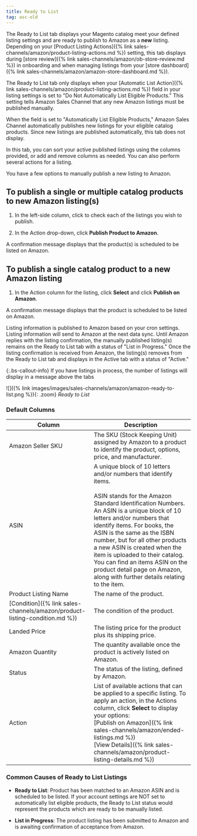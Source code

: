 ```yaml
---
title: Ready to List
tag: asc-old
---
```



The Ready to List tab displays your Magento catalog meet your defined listing settings and are ready to publish to Amazon as a **new** listing. Depending on your [Product Listing Actions]({% link sales-channels/amazon/product-listing-actions.md %}) setting, this tab displays during [store review]({% link sales-channels/amazon/ob-store-review.md %}) in onboarding and when managing listings from your [store dashboard]({% link sales-channels/amazon/amazon-store-dashboard.md %}).

The Ready to List tab only displays when your [Automatic List Action]({% link sales-channels/amazon/product-listing-actions.md %}) field in your listing settings is set to "Do Not Automatically List Eligible Products." This setting tells Amazon Sales Channel that any new Amazon listings must be published manually.

When the field is set to "Automatically List Eligible Products," Amazon Sales Channel automatically publishes new listings for your eligible catalog products. Since new listings are published automatically, this tab does not display.

In this tab, you can sort your active published listings using the columns provided, or add and remove columns as needed. You can also perform several actions for a listing.

You have a few options to manually publish a new listing to Amazon.

## To publish a single or multiple catalog products to new Amazon listing(s)

1. In the left-side column, click to check each of the listings you wish to publish.

1. In the Action drop-down, click **Publish Product to Amazon**.

A confirmation message displays that the product(s) is scheduled to be listed on Amazon.

## To publish a single catalog product to a new Amazon listing

1. In the Action column for the listing, click **Select** and click **Publish on Amazon**.

A confirmation message displays that the product is scheduled to be listed on Amazon.

Listing information is published to Amazon based on your cron settings. Listing information will send to Amazon at the next data sync. Until Amazon replies with the listing confirmation, the manually published listing(s) remains on the Ready to List tab with a status of "List in Progress." Once the listing confirmation is received from Amazon, the listing(s) removes from the Ready to List tab and displays in the Active tab with a status of "Active."

{:.bs-callout-info}
If you have listings in process, the number of listings will display in a message above the tabs

![]({% link images/images/sales-channels/amazon/amazon-ready-to-list.png %}){: .zoom}
_Ready to List_

### Default Columns

|Column|Description|
|---|---|
|Amazon Seller SKU|The SKU (Stock Keeping Unit) assigned by Amazon to a product to identify the product, options, price, and manufacturer.|
|ASIN|A unique block of 10 letters and/or numbers that identify items.<br/><br/>ASIN stands for the Amazon Standard Identification Numbers. An ASIN is a unique block of 10 letters and/or numbers that identify items. For books, the ASIN is the same as the ISBN number, but for all other products a new ASIN is created when the item is uploaded to their catalog. You can find an items ASIN on the product detail page on Amazon, along with further details relating to the item.|
|Product Listing Name|The name of the product.|
|[Condition]({% link sales-channels/amazon/product-listing-condition.md %})|The condition of the product.|
|Landed Price|The listing price for the product plus its shipping price.|
|Amazon Quantity|The quantity available once the product is actively listed on Amazon.|
|Status|The status of the listing, defined by Amazon.|
|Action|List of available actions that can be applied to a specific listing. To apply an action, in the Actions column, click **Select** to display your options:<br/>[Publish on Amazon]({% link sales-channels/amazon/ended-listings.md %})<br/>[View Details]({% link sales-channels/amazon/product-listing-details.md %})|

### Common Causes of Ready to List Listings

- **Ready to List**: Product has been matched to an Amazon ASIN and is scheduled to be listed. If your account settings are NOT set to automatically list eligible products, the Ready to List status would represent the products which are ready to be manually listed.

- **List in Progress**: The product listing has been submitted to Amazon and is awaiting confirmation of acceptance from Amazon.
